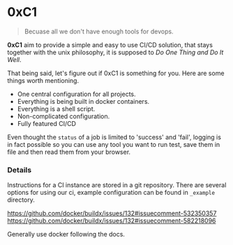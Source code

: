 # 0xC1

> Becuase all we don't have enough tools for devops.

**0xC1** aim to provide a simple and easy to use CI/CD solution, that stays together with the unix philosophy, it is supposed to _Do One Thing and Do It Well_.

That being said, let's figure out if 0xC1 is something for you. Here are some things worth mentioning.

 - One central configuration for all projects.
 - Everything is being built in docker containers.
 - Everything is a shell script.
 - Non-complicated configuration.
 - Fully featured CI/CD

Even thought the `status` of a job is limited to 'success' and 'fail', logging is in fact possible so you can use any tool you want to run test, save them in file and then read them from your browser.

### Details

Instructions for a CI instance are stored in a git repository.
There are several options for using our ci, example configuration can be found in `_example` directory.

https://github.com/docker/buildx/issues/132#issuecomment-532350357
https://github.com/docker/buildx/issues/132#issuecomment-582218096

Generally use docker following the docs.